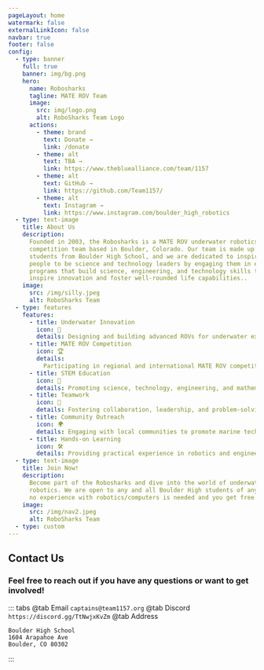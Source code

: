 ```yaml
---
pageLayout: home
watermark: false
externalLinkIcon: false
navbar: true
footer: false
config:
  - type: banner
    full: true
    banner: img/bg.png
    hero:
      name: Robo​sharks
      tagline: MATE ROV Team
      image:
        src: img/logo.png
        alt: RoboSharks Team Logo
      actions:
        - theme: brand
          text: Donate →
          link: /donate
        - theme: alt
          text: TBA →
          link: https://www.thebluealliance.com/team/1157
        - theme: alt
          text: GitHub →
          link: https://github.com/Team1157/
        - theme: alt
          text: Instagram →
          link: https://www.instagram.com/boulder_high_robotics
  - type: text-image
    title: About Us
    description:
      Founded in 2003, the Robosharks is a MATE ROV underwater robotics
      competition team based in Boulder, Colorado. Our team is made up of
      students from Boulder High School, and we are dedicated to inspiring young
      people to be science and technology leaders by engaging them in exciting
      programs that build science, engineering, and technology skills that
      inspire innovation and foster well-rounded life capabilities..
    image:
      src: /img/silly.jpeg
      alt: RoboSharks Team
  - type: features
    features:
      - title: Underwater Innovation
        icon: 🦈
        details: Designing and building advanced ROVs for underwater exploration
      - title: MATE ROV Competition
        icon: 🏆
        details:
          Participating in regional and international MATE ROV competitions
      - title: STEM Education
        icon: 🔬
        details: Promoting science, technology, engineering, and mathematics
      - title: Teamwork
        icon: 🤝
        details: Fostering collaboration, leadership, and problem-solving skills
      - title: Community Outreach
        icon: 🌍
        details: Engaging with local communities to promote marine technology
      - title: Hands-on Learning
        icon: 🛠️
        details: Providing practical experience in robotics and engineering
  - type: text-image
    title: Join Now!
    description:
      Become part of the Robosharks and dive into the world of underwater
      robotics. We are open to any and all Boulder High students of any age, and
      no experience with robotics/computers is needed and you get free snacks!
    image:
      src: /img/nav2.jpeg
      alt: RoboSharks Team
  - type: custom
---
```


<div>

## Contact Us

### Feel free to reach out if you have any questions or want to get involved!

::: tabs @tab Email `captains@team1157.org` @tab Discord
`https://discord.gg/TtNwjxKvZm` @tab Address

```
Boulder High School
1604 Arapahoe Ave
Boulder, CO 80302
```

:::

</div>
